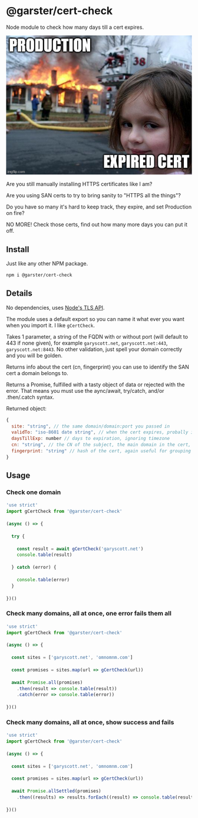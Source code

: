 # @garster/cert-check

Node module to check how many days till a cert expires.

![Production is on fire when the cert expires](expired-cert.jpg)

Are you still manually installing HTTPS certificates like I am?

Are you using SAN certs to try to bring sanity to "HTTPS all the things"?

Do you have so many it's hard to keep track, they expire, and set Production on fire?

NO MORE! Check those certs, find out how many more days you can put it off.

## Install

Just like any other NPM package.

```sh
npm i @garster/cert-check
```

## Details

No dependencies, uses [Node's TLS API](https://nodejs.org/api/tls.html).

The module uses a default export so you can name it what ever you want when you import it. I like `gCertCheck`.

Takes 1 parameter, a string of the FQDN with or without port (will default to 443 if none given), for example `garyscott.net`, `garyscott.net:443`, `garyscott.net:8443`. No other validation, just spell your domain correctly and you will be golden.

Returns info about the cert (cn, fingerprint) you can use to identify the SAN cert a domain belongs to.

Returns a Promise, fulfilled with a tasty object of data or rejected with the error. That means you must use the aync/await, try/catch, and/or .then/.catch syntax.

Returned object:
```js
{
  site: "string", // the same domain/domain:port you passed in
  validTo: "iso-8601 date string", // when the cert expires, probally in UTC
  daysTillExp: number // days to expiration, ignoring timezone
  cn: "string", // the CN of the subject, the main domain in the cert, useful for SAN certs
  fingerprint: "string" // hash of the cert, again useful for grouping domains in SAN certs
}

```

## Usage

### Check one domain
```js
'use strict'
import gCertCheck from '@garster/cert-check'

(async () => {

  try {

    const result = await gCertCheck('garyscott.net')
    console.table(result)

  } catch (error) {

    console.table(error)
  }

})()
```

### Check many domains, all at once, one error fails them all
```js
'use strict'
import gCertCheck from '@garster/cert-check'

(async () => {

  const sites = ['garyscott.net', 'omnomnm.com']

  const promises = sites.map(url => gCertCheck(url))

  await Promise.all(promises)
    .then(result => console.table(result))
    .catch(error => console.table(error))

})()
```

### Check many domains, all at once, show success and fails
```js
'use strict'
import gCertCheck from '@garster/cert-check'

(async () => {

  const sites = ['garyscott.net', 'omnomnm.com']

  const promises = sites.map(url => gCertCheck(url))

  await Promise.allSettled(promises)
    .then((results) => results.forEach((result) => console.table(result)))

})()
```